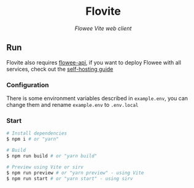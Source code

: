 <div align="center">

# Flovite
*Flowee Vite web client*

</div>

## Run
Flovite also requires [flowee-api](https://github.com/flowee-ru/api), if you want to deploy Flowee with all services, check out the [self-hosting guide](https://github.com/flowee-ru/self-hosted)

### Configuration

There is some environment variables described in `example.env`, you can change them and rename `example.env` to `.env.local`

### Start

```bash
# Install dependencies
$ npm i # or "yarn"

# Build
$ npm run build # or "yarn build"

# Preview using Vite or sirv
$ npm run preview # or "yarn preview" - using Vite
$ npm run start # or "yarn start" - using sirv
```